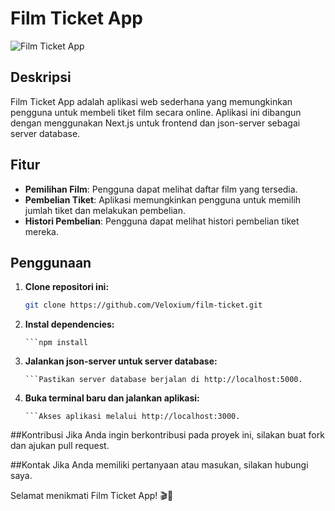 # Film Ticket App

![Film Ticket App](https://github.com/Veloxium/film-ticket/assets/111406150/4368e538-6cca-4693-ba98-1a6fa2cbe76d)


## Deskripsi

Film Ticket App adalah aplikasi web sederhana yang memungkinkan pengguna untuk membeli tiket film secara online. Aplikasi ini dibangun dengan menggunakan Next.js untuk frontend dan json-server sebagai server database.

## Fitur

- **Pemilihan Film**: Pengguna dapat melihat daftar film yang tersedia.
- **Pembelian Tiket**: Aplikasi memungkinkan pengguna untuk memilih jumlah tiket dan melakukan pembelian.
- **Histori Pembelian**: Pengguna dapat melihat histori pembelian tiket mereka.

## Penggunaan

1. **Clone repositori ini:**

   ```bash
   git clone https://github.com/Veloxium/film-ticket.git

2. **Instal dependencies:**
   ```cd film-ticket-app
   ```npm install

3. **Jalankan json-server untuk server database:**
   ```npx json-server -w db.json -p 5000
   ```Pastikan server database berjalan di http://localhost:5000.

4. **Buka terminal baru dan jalankan aplikasi:**
   ```npm run dev
   ```Akses aplikasi melalui http://localhost:3000.

##Kontribusi
Jika Anda ingin berkontribusi pada proyek ini, silakan buat fork dan ajukan pull request.

##Kontak
Jika Anda memiliki pertanyaan atau masukan, silakan hubungi saya.

Selamat menikmati Film Ticket App! 🎬🍿
